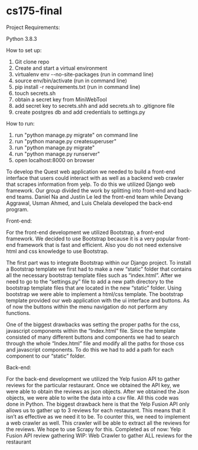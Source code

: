 # cs175-final

Project Requirements:

Python 3.8.3

How to set up:
1. Git clone repo
2. Create and start a virtual environment
3. virtualenv env --no-site-packages (run in command line)
4. source env/bin/activate (run in command line)
5. pip install -r requirements.txt (run in command line)
6. touch secrets.sh
7. obtain a secret key from MiniWebTool
8. add secret key to secrets.shh and add secrets.sh to .gitignore file
9. create postgres db and add credentials to settings.py

How to run:
1. run "python manage.py migrate" on command line
2. run "python manage.py createsuperuser"
3. run "python manage.py migrate"
4. run "python manage.py runserver"
5. open localhost:8000 on browser


To develop the Quest web application we needed to build a front-end interface that users could interact with as well as a backend web crawler that scrapes information from yelp. To do this we utilized Django web framework. Our group divided the work by splitting into front-end and back-end teams. Daniel Na and Justin Le led the front-end team while Devang Aggrawal, Usman Ahmed, and Luis Chelala developed the back-end program. 









Front-end: 

For the front-end development we utilized Bootstrap, a front-end framework. We decided to use Bootstrap because it is a very popular front-end framework that is fast and efficient. Also you do not need extensive html and css knowledge to use Bootstrap.

The first part was to integrate Bootstrap within our Django project. To install a Bootstrap template we first had to make a new “static” folder that contains all the necessary bootstrap template files such as “index.html”. After we need to go to the “settings.py” file to add a new path directory to the bootstrap template files that are located in the new “static” folder.  Using bootstrap we were able to implement a html/css template. The bootstrap template provided our web application with the ui interface and buttons. As of now the buttons within the menu navigation do not perform any functions. 

One of the biggest drawbacks was setting the proper paths for the css, javascript components within the “Index.html” file. Since the template consisted of many different buttons and components we had to search through the whole “Index.html” file and modify all the paths for those css and javascript components. To do this we had to add a path for each component to our “static” folder. 



Back-end: 

For the back-end development we utilized the Yelp fusion API to gather reviews for the particular restaurant. Once we obtained the API key, we were able to obtain the reviews as json objects. After we obtained the Json objects, we were able to write the data into a csv file. All this code was done in Python. 
The biggest drawback here is that the Yelp Fusion API only allows us to gather up to 3 reviews for each restaurant. This means that it isn’t as effective as we need it to be. To counter this, we need to implement a web crawler as well. This crawler will be able to extract all the reviews for the reviews. We hope to use Scrapy for this. 
Completed as of now: 
Yelp Fusion API review gathering
WIP:
Web Crawler to gather ALL reviews for the restaurant

